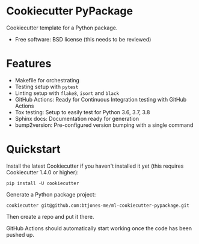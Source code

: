 # Cookiecutter PyPackage

Cookiecutter template for a Python package.

* Free software: BSD license (this needs to be reviewed)

# Features

* Makefile for orchestrating
* Testing setup with `pytest`
* Linting setup with `flake8`, `isort` and `black`
* GitHub Actions: Ready for Continuous Integration testing with GitHub Actions
* Tox testing: Setup to easily test for Python 3.6, 3.7, 3.8
* Sphinx docs: Documentation ready for generation
* bump2version: Pre-configured version bumping with a single command

# Quickstart

Install the latest Cookiecutter if you haven't installed it yet (this requires
Cookiecutter 1.4.0 or higher):
```
pip install -U cookiecutter
```
Generate a Python package project:
```
cookiecutter git@github.com:btjones-me/ml-cookiecutter-pypackage.git
```
Then create a repo and put it there.

GitHub Actions should automatically start working once the code has been pushed up.
